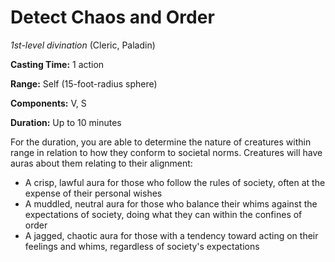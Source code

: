 # Detect Chaos and Order
*1st-level divination* (Cleric, Paladin)

**Casting Time:** 1 action

**Range:** Self (15-foot-radius sphere)

**Components:** V, S

**Duration:** Up to 10 minutes

For the duration, you are able to determine the nature of creatures within range in relation to how they conform to societal norms. Creatures will have auras about them relating to their alignment:

* A crisp, lawful aura for those who follow the rules of society, often at the expense of their personal wishes
* A muddled, neutral aura for those who balance their whims against the expectations of society, doing what they can within the confines of order
* A jagged, chaotic aura for those with a tendency toward acting on their feelings and whims, regardless of society's expectations

